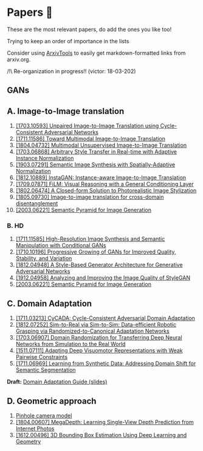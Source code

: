 # Papers 📜

These are the most relevant papers, do add the ones you like too!

Trying to keep an order of importance in the lists

Consider using [ArxivTools](https://github.com/vict0rsch/ArxivTools) to easily get markdown-formatted links from arxiv.org.

/!\ Re-organization in progress!! (victor: 18-03-202)

## GANs


## A. Image-to-Image translation

1. [[1703.10593] Unpaired Image-to-Image Translation using Cycle-Consistent Adversarial Networks](https://arxiv.org/abs/1703.10593)
2. [[1711.11586] Toward Multimodal Image-to-Image Translation](https://arxiv.org/abs/1711.11586)
3. [[1804.04732] Multimodal Unsupervised Image-to-Image Translation](https://arxiv.org/abs/1804.04732)
4. [[1703.06868] Arbitrary Style Transfer in Real-time with Adaptive Instance Normalization](https://arxiv.org/abs/1703.06868)
5. [[1903.07291] Semantic Image Synthesis with Spatially-Adaptive Normalization](https://arxiv.org/abs/1903.07291)
6. [[1812.10889] InstaGAN: Instance-aware Image-to-Image Translation](https://arxiv.org/abs/1812.10889)
7. [[1709.07871] FiLM: Visual Reasoning with a General Conditioning Layer](https://arxiv.org/abs/1709.07871)
8. [[1802.06474] A Closed-form Solution to Photorealistic Image Stylization](https://arxiv.org/abs/1802.06474)
9. [[1805.09730] Image-to-image translation for cross-domain disentanglement](https://arxiv.org/abs/1805.09730)
10. [[2003.06221] Semantic Pyramid for Image Generation](https://arxiv.org/abs/2003.06221)

### B. HD

1. [[1711.11585] High-Resolution Image Synthesis and Semantic Manipulation with Conditional GANs](https://arxiv.org/abs/1711.11585)
2. [[1710.10196] Progressive Growing of GANs for Improved Quality, Stability, and Variation](https://arxiv.org/abs/1710.10196)
3. [[1812.04948] A Style-Based Generator Architecture for Generative Adversarial Networks](https://arxiv.org/abs/1812.04948)
4. [[1912.04958] Analyzing and Improving the Image Quality of StyleGAN](https://arxiv.org/abs/1912.04958)
5. [[2003.06221] Semantic Pyramid for Image Generation](https://arxiv.org/abs/2003.06221)


## C. Domain Adaptation

1. [[1711.03213] CyCADA: Cycle-Consistent Adversarial Domain Adaptation](https://arxiv.org/abs/1711.03213)
2. [[1812.07252] Sim-to-Real via Sim-to-Sim: Data-efficient Robotic Grasping via Randomized-to-Canonical Adaptation Networks](https://arxiv.org/abs/1812.07252)
3. [[1703.06907] Domain Randomization for Transferring Deep Neural Networks from Simulation to the Real World](https://arxiv.org/abs/1703.06907)
4. [[1511.07111] Adapting Deep Visuomotor Representations with Weak Pairwise Constraints](https://arxiv.org/abs/1511.07111)
5. [[1711.06969] Learning from Synthetic Data: Addressing Domain Shift for Semantic Segmentation](https://arxiv.org/abs/1711.06969)

**Draft:** [Domain Adaptation Guide (slides)](https://docs.google.com/presentation/d/17R1xWwadtpLDj1IGUMOZhw4WfKuIRwzfgvqBNEVdeMY/edit?usp=sharing)

## D. Geometric approach

1. [Pinhole camera model](https://en.wikipedia.org/wiki/Pinhole_camera_model)
2. [[1804.00607] MegaDepth: Learning Single-View Depth Prediction from Internet Photos](https://arxiv.org/abs/1804.00607)
3. [[1612.00496] 3D Bounding Box Estimation Using Deep Learning and Geometry](https://arxiv.org/abs/1612.00496)

